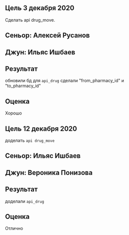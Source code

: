 ## Цель 3 декабря 2020
Сделать api drug_move.
## Сеньор: Алексей Русанов
## Джун: Ильяс Ишбаев


## Результат
обновили бд 
для `api_drug` сделали "from_pharmacy_id" и "to_pharmacy_id"

## Оценка
Хорошо


## Цель 12 декабря 2020
доделать `api drug_move`
## Сеньор: Ильяс Ишбаев
## Джун: Вероника Понизова


## Результат

доделали  `api_drug`
## Оценка
Отлично
